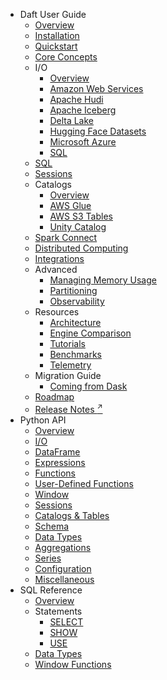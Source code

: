 * Daft User Guide
    * [Overview](index.md)
    * [Installation](install.md)
    * [Quickstart](quickstart.md)
    * [Core Concepts](core_concepts.md)
    * I/O
        * [Overview](io/index.md)
        * [Amazon Web Services](io/aws.md)
        * [Apache Hudi](io/hudi.md)
        * [Apache Iceberg](io/iceberg.md)
        * [Delta Lake](io/delta_lake.md)
        * [Hugging Face Datasets](io/huggingface.md)
        * [Microsoft Azure](io/azure.md)
        * [SQL](io/sql.md)
    * [SQL](sql_overview.md)
    * [Sessions](sessions.md)
    * Catalogs
        * [Overview](catalogs/index.md)
        * [AWS Glue](catalogs/glue.md)
        * [AWS S3 Tables](catalogs/s3tables.md)
        * [Unity Catalog](catalogs/unity_catalog.md)
    * [Spark Connect](spark_connect.md)
    * [Distributed Computing](distributed.md)
    * [Integrations](integrations.md)
    * Advanced
        * [Managing Memory Usage](advanced/memory.md)
        * [Partitioning](advanced/partitioning.md)
        * [Observability](advanced/observability.md)
    * Resources
        * [Architecture](resources/architecture.md)
        * [Engine Comparison](resources/engine_comparison.md)
        * [Tutorials](resources/tutorials.md)
        * [Benchmarks](resources/benchmarks/tpch.md)
        * [Telemetry](resources/telemetry.md)
    * Migration Guide
        * [Coming from Dask](migration/dask_migration.md)
    * [Roadmap](roadmap.md)
    * [Release Notes <sup>↗</sup>](https://github.com/Eventual-Inc/Daft/releases)
* Python API
    * [Overview](api/index.md)
    * [I/O](api/io.md)
    * [DataFrame](api/dataframe.md)
    * [Expressions](api/expressions.md)
    * [Functions](api/functions/)
    * [User-Defined Functions](api/udf.md)
    * [Window](api/window.md)
    * [Sessions](api/sessions.md)
    * [Catalogs & Tables](api/catalogs_tables.md)
    * [Schema](api/schema.md)
    * [Data Types](api/datatypes.md)
    * [Aggregations](api/aggregations.md)
    * [Series](api/series.md)
    * [Configuration](api/config.md)
    * [Miscellaneous](api/misc.md)
* SQL Reference
    * [Overview](sql/index.md)
    * Statements
        * [SELECT](sql/statements/select.md)
        * [SHOW](sql/statements/show.md)
        * [USE](sql/statements/use.md)
    * [Data Types](sql/datatypes.md)
    * [Window Functions](sql/window_functions.md)

